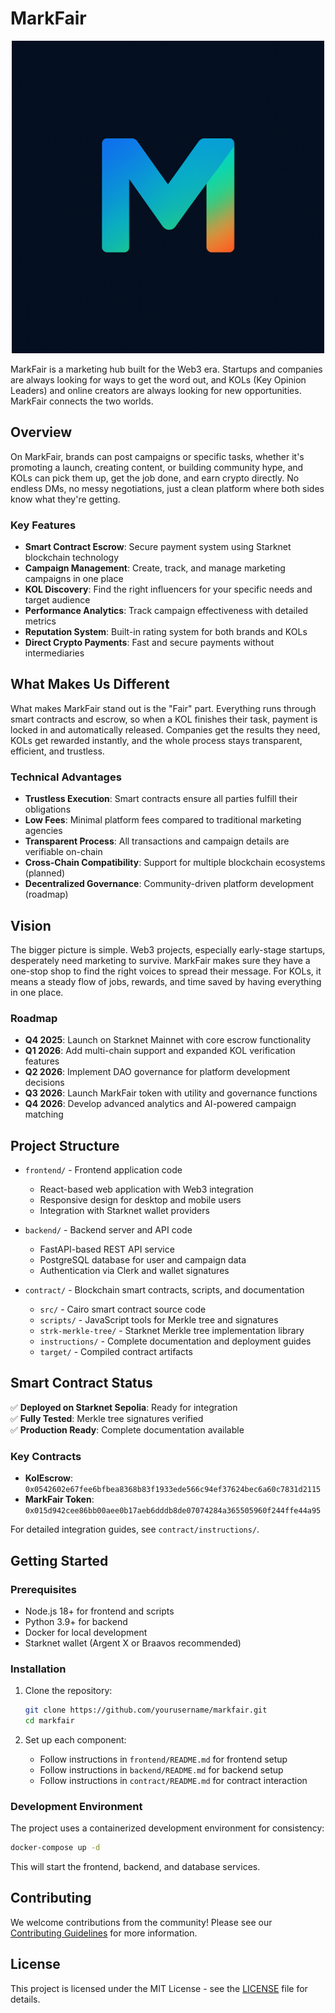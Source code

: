 # MarkFair

<p align="center">
  <img src="markfair_logo.png" alt="MarkFair Logo" width="500"/>
</p>

MarkFair is a marketing hub built for the Web3 era. Startups and companies are always looking for ways to get the word out, and KOLs (Key Opinion Leaders) and online creators are always looking for new opportunities. MarkFair connects the two worlds.

## Overview

On MarkFair, brands can post campaigns or specific tasks, whether it's promoting a launch, creating content, or building community hype, and KOLs can pick them up, get the job done, and earn crypto directly. No endless DMs, no messy negotiations, just a clean platform where both sides know what they're getting.

### Key Features

- **Smart Contract Escrow**: Secure payment system using Starknet blockchain technology
- **Campaign Management**: Create, track, and manage marketing campaigns in one place
- **KOL Discovery**: Find the right influencers for your specific needs and target audience
- **Performance Analytics**: Track campaign effectiveness with detailed metrics
- **Reputation System**: Built-in rating system for both brands and KOLs
- **Direct Crypto Payments**: Fast and secure payments without intermediaries

## What Makes Us Different

What makes MarkFair stand out is the "Fair" part. Everything runs through smart contracts and escrow, so when a KOL finishes their task, payment is locked in and automatically released. Companies get the results they need, KOLs get rewarded instantly, and the whole process stays transparent, efficient, and trustless.

### Technical Advantages

- **Trustless Execution**: Smart contracts ensure all parties fulfill their obligations
- **Low Fees**: Minimal platform fees compared to traditional marketing agencies
- **Transparent Process**: All transactions and campaign details are verifiable on-chain
- **Cross-Chain Compatibility**: Support for multiple blockchain ecosystems (planned)
- **Decentralized Governance**: Community-driven platform development (roadmap)

## Vision

The bigger picture is simple. Web3 projects, especially early-stage startups, desperately need marketing to survive. MarkFair makes sure they have a one-stop shop to find the right voices to spread their message. For KOLs, it means a steady flow of jobs, rewards, and time saved by having everything in one place.

### Roadmap

- **Q4 2025**: Launch on Starknet Mainnet with core escrow functionality
- **Q1 2026**: Add multi-chain support and expanded KOL verification features
- **Q2 2026**: Implement DAO governance for platform development decisions
- **Q3 2026**: Launch MarkFair token with utility and governance functions
- **Q4 2026**: Develop advanced analytics and AI-powered campaign matching

## Project Structure

- `frontend/` - Frontend application code
  - React-based web application with Web3 integration
  - Responsive design for desktop and mobile users
  - Integration with Starknet wallet providers
  
- `backend/` - Backend server and API code
  - FastAPI-based REST API service
  - PostgreSQL database for user and campaign data
  - Authentication via Clerk and wallet signatures
  
- `contract/` - Blockchain smart contracts, scripts, and documentation
  - `src/` - Cairo smart contract source code
  - `scripts/` - JavaScript tools for Merkle tree and signatures
  - `strk-merkle-tree/` - Starknet Merkle tree implementation library
  - `instructions/` - Complete documentation and deployment guides
  - `target/` - Compiled contract artifacts

## Smart Contract Status

✅ **Deployed on Starknet Sepolia**: Ready for integration  
✅ **Fully Tested**: Merkle tree signatures verified  
✅ **Production Ready**: Complete documentation available

### Key Contracts

- **KolEscrow**: `0x0542602e67fee6bfbea8368b83f1933ede566c94ef37624bec6a60c7831d2115`
- **MarkFair Token**: `0x015d942cee86bb00aee0b17aeb6dddb8de07074284a365505960f244ffe44a95`

For detailed integration guides, see `contract/instructions/`.

## Getting Started

### Prerequisites

- Node.js 18+ for frontend and scripts
- Python 3.9+ for backend
- Docker for local development
- Starknet wallet (Argent X or Braavos recommended)

### Installation

1. Clone the repository:
   ```bash
   git clone https://github.com/yourusername/markfair.git
   cd markfair
   ```

2. Set up each component:
   - Follow instructions in `frontend/README.md` for frontend setup
   - Follow instructions in `backend/README.md` for backend setup
   - Follow instructions in `contract/README.md` for contract interaction

### Development Environment

The project uses a containerized development environment for consistency:

```bash
docker-compose up -d
```

This will start the frontend, backend, and database services.

## Contributing

We welcome contributions from the community! Please see our [Contributing Guidelines](CONTRIBUTING.md) for more information.

## License

This project is licensed under the MIT License - see the [LICENSE](LICENSE) file for details.
